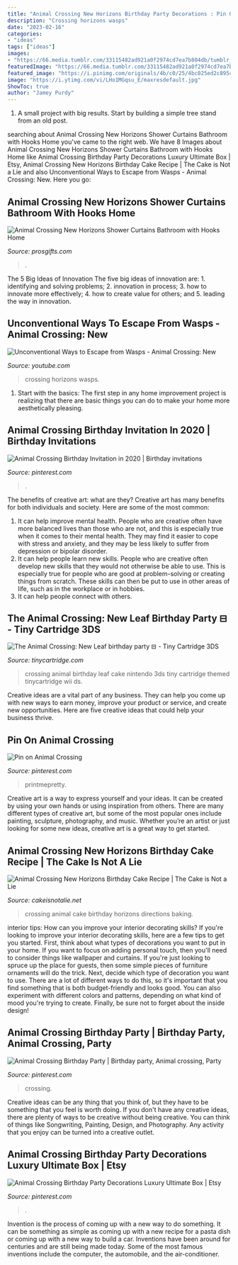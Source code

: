 ```yaml
---
title: "Animal Crossing New Horizons Birthday Party Decorations : Pin On Animal Crossing"
description: "Crossing horizons wasps"
date: "2023-02-16"
categories:
- "ideas"
tags: ["ideas"]
images:
- "https://66.media.tumblr.com/33115482ad921a0f2974cd7ea7b804db/tumblr_n3m7mgQHcR1qzp9weo2_500.jpg"
featuredImage: "https://66.media.tumblr.com/33115482ad921a0f2974cd7ea7b804db/tumblr_n3m7mgQHcR1qzp9weo2_500.jpg"
featured_image: "https://i.pinimg.com/originals/4b/c0/25/4bc025ed2c895c606509120e5fcaa578.jpg"
image: "https://i.ytimg.com/vi/LHo1MGqsu_E/maxresdefault.jpg"
ShowToc: true
author: "Jamey Purdy"
---
```



1. A small project with big results. Start by building a simple tree stand from an old post.

	

		
searching about Animal Crossing New Horizons Shower Curtains Bathroom with Hooks Home you've came to the right web. We have 8 Images about Animal Crossing New Horizons Shower Curtains Bathroom with Hooks Home like Animal Crossing Birthday Party Decorations Luxury Ultimate Box | Etsy, Animal Crossing New Horizons Birthday Cake Recipe | The Cake is Not a Lie and also Unconventional Ways to Escape from Wasps - Animal Crossing: New. Here you go:
		
    
## Animal Crossing New Horizons Shower Curtains Bathroom With Hooks Home

<img loading=lazy src="http://cdn.shopify.com/s/files/1/0273/1914/0454/products/AnimalCrossingNewHorizonsShowerCurtainsBathroomwithHooksHomeDecoration1.jpg?v=1613801660" onerror="this.onerror=null;this.src='https://tse2.mm.bing.net/th?id=OIP.yBZFq9w6qnNTrY8Y4gpAvQHaG0&amp;pid=15.1';" alt="Animal Crossing New Horizons Shower Curtains Bathroom with Hooks Home">

_Source: prosgifts.com_

>. 

	

The 5 Big Ideas of Innovation
The five big ideas of innovation are: 1. identifying and solving problems; 2. innovation in process; 3. how to innovate more effectively; 4. how to create value for others; and 5. leading the way in innovation.

    
## Unconventional Ways To Escape From Wasps - Animal Crossing: New

<img loading=lazy src="https://i.ytimg.com/vi/LHo1MGqsu_E/maxresdefault.jpg" onerror="this.onerror=null;this.src='https://tse2.mm.bing.net/th?id=OIP.QDmZ80MQIT6n5brA82BwDQHaEK&amp;pid=15.1';" alt="Unconventional Ways to Escape from Wasps - Animal Crossing: New">

_Source: youtube.com_

>crossing horizons wasps. 

	

1. Start with the basics: The first step in any home improvement project is realizing that there are basic things you can do to make your home more aesthetically pleasing.

    
## Animal Crossing Birthday Invitation In 2020 | Birthday Invitations

<img loading=lazy src="https://i.pinimg.com/736x/91/1c/98/911c989ae3d2cbaf9d95fd8025427240.jpg" onerror="this.onerror=null;this.src='https://tse3.mm.bing.net/th?id=OIP.-sEBd8y8YEZRhLg93uIRaQHaE8&amp;pid=15.1';" alt="Animal Crossing Birthday Invitation in 2020 | Birthday invitations">

_Source: pinterest.com_

>. 

	

The benefits of creative art: what are they?
Creative art has many benefits for both individuals and society. Here are some of the most common: 
1) It can help improve mental health. People who are creative often have more balanced lives than those who are not, and this is especially true when it comes to their mental health. They may find it easier to cope with stress and anxiety, and they may be less likely to suffer from depression or bipolar disorder.
2) It can help people learn new skills. People who are creative often develop new skills that they would not otherwise be able to use. This is especially true for people who are good at problem-solving or creating things from scratch. These skills can then be put to use in other areas of life, such as in the workplace or in hobbies.
3) It can help people connect with others.

    
## The Animal Crossing: New Leaf Birthday Party ⊟ - Tiny Cartridge 3DS

<img loading=lazy src="https://66.media.tumblr.com/33115482ad921a0f2974cd7ea7b804db/tumblr_n3m7mgQHcR1qzp9weo2_500.jpg" onerror="this.onerror=null;this.src='https://tse2.mm.bing.net/th?id=OIP.VJdb96fNJ5mBakeiu88o_QHaE7&amp;pid=15.1';" alt="The Animal Crossing: New Leaf birthday party ⊟ - Tiny Cartridge 3DS">

_Source: tinycartridge.com_

>crossing animal birthday leaf cake nintendo 3ds tiny cartridge themed tinycartridge wii ds. 

	

Creative ideas are a vital part of any business. They can help you come up with new ways to earn money, improve your product or service, and create new opportunities. Here are five creative ideas that could help your business thrive.

    
## Pin On Animal Crossing

<img loading=lazy src="https://i.pinimg.com/originals/4b/c0/25/4bc025ed2c895c606509120e5fcaa578.jpg" onerror="this.onerror=null;this.src='https://tse2.mm.bing.net/th?id=OIP.Uw_dTSahf15lc8zLYuU4ZwHaLH&amp;pid=15.1';" alt="Pin on Animal Crossing">

_Source: pinterest.com_

>printmepretty. 

	

Creative art is a way to express yourself and your ideas. It can be created by using your own hands or using inspiration from others. There are many different types of creative art, but some of the most popular ones include painting, sculpture, photography, and music. Whether you’re an artist or just looking for some new ideas, creative art is a great way to get started.

    
## Animal Crossing New Horizons Birthday Cake Recipe | The Cake Is Not A Lie

<img loading=lazy src="http://i0.wp.com/cakeisnotalie.net/wp-content/uploads/2020/03/ACCakePosterCut.jpg" onerror="this.onerror=null;this.src='https://tse1.mm.bing.net/th?id=OIP.cj1xGDnQxyba4j4KtjSevwHaJM&amp;pid=15.1';" alt="Animal Crossing New Horizons Birthday Cake Recipe | The Cake is Not a Lie">

_Source: cakeisnotalie.net_

>crossing animal cake birthday horizons directions baking. 

	

interior tips: How can you improve your interior decorating skills?
If you're looking to improve your interior decorating skills, here are a few tips to get you started. First, think about what types of decorations you want to put in your home. If you want to focus on adding personal touch, then you'll need to consider things like wallpaper and curtains. If you're just looking to spruce up the place for guests, then some simple pieces of furniture ornaments will do the trick.
Next, decide which type of decoration you want to use. There are a lot of different ways to do this, so it's important that you find something that is both budget-friendly and looks good. You can also experiment with different colors and patterns, depending on what kind of mood you're trying to create. Finally, be sure not to forget about the inside design!

    
## Animal Crossing Birthday Party | Birthday Party, Animal Crossing, Party

<img loading=lazy src="https://i.pinimg.com/originals/7e/38/11/7e3811b87e412b1e99acf9f33ef00280.jpg" onerror="this.onerror=null;this.src='https://tse4.mm.bing.net/th?id=OIP.ve-mRORa-GE2SAmp2W9_YgHaJ4&amp;pid=15.1';" alt="Animal Crossing Birthday Party | Birthday party, Animal crossing, Party">

_Source: pinterest.com_

>crossing. 

	

Creative ideas can be any thing that you think of, but they have to be something that you feel is worth doing. If you don't have any creative ideas, there are plenty of ways to be creative without being creative. You can think of things like Songwriting, Painting, Design, and Photography. Any activity that you enjoy can be turned into a creative outlet.

    
## Animal Crossing Birthday Party Decorations Luxury Ultimate Box | Etsy

<img loading=lazy src="https://i.pinimg.com/originals/98/ee/78/98ee7871c726c7c171133f0e869c8a17.jpg" onerror="this.onerror=null;this.src='https://tse4.mm.bing.net/th?id=OIP.ZZKzbbK3-jpYn41fxKw8zgHaH4&amp;pid=15.1';" alt="Animal Crossing Birthday Party Decorations Luxury Ultimate Box | Etsy">

_Source: pinterest.com_

>. 

	

Invention is the process of coming up with a new way to do something. It can be something as simple as coming up with a new recipe for a pasta dish or coming up with a new way to build a car. Inventions have been around for centuries and are still being made today. Some of the most famous inventions include the computer, the automobile, and the air-conditioner.

